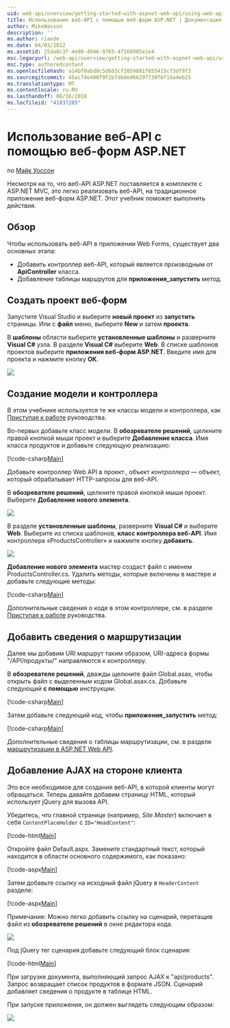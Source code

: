 ```yaml
---
uid: web-api/overview/getting-started-with-aspnet-web-api/using-web-api-with-aspnet-web-forms
title: Использование веб-API с помощью веб-форм ASP.NET | Документация Майкрософт
author: MikeWasson
description: ''
ms.author: riande
ms.date: 04/03/2012
ms.assetid: 25da8c3f-4e90-4946-9765-4f160985e1e4
msc.legacyurl: /web-api/overview/getting-started-with-aspnet-web-api/using-web-api-with-aspnet-web-forms
msc.type: authoredcontent
ms.openlocfilehash: a14bf0abd8c5d603cf3859891f855415cf3df9f3
ms.sourcegitcommit: 45ac74e400f9f2b7dbded66297730f6f14a4eb25
ms.translationtype: MT
ms.contentlocale: ru-RU
ms.lasthandoff: 08/16/2018
ms.locfileid: "41837285"
---
```

<a name="using-web-api-with-aspnet-web-forms"></a>Использование веб-API с помощью веб-форм ASP.NET
====================
по [Майк Уоссон](https://github.com/MikeWasson)

Несмотря на то, что веб-API ASP.NET поставляется в комплекте с ASP.NET MVC, это легко реализовать веб-API, на традиционное приложение веб-форм ASP.NET. Этот учебник поможет выполнить действия.

## <a name="overview"></a>Обзор

Чтобы использовать веб-API в приложении Web Forms, существует два основных этапа:

- Добавить контроллер веб-API, который является производным от **ApiController** класса.
- Добавление таблицы маршрутов для **приложения\_запустить** метод.

## <a name="create-a-web-forms-project"></a>Создать проект веб-форм

Запустите Visual Studio и выберите **новый проект** из **запустить** страницы. Или с **файл** меню, выберите **New** и затем **проекта**.

В **шаблоны** области выберите **установленные шаблоны** и разверните **Visual C#** узла. В разделе **Visual C#** выберите **Web**. В списке шаблонов проектов выберите **приложения веб-форм ASP.NET**. Введите имя для проекта и нажмите кнопку **ОК**.

![](using-web-api-with-aspnet-web-forms/_static/image1.png)

## <a name="create-the-model-and-controller"></a>Создание модели и контроллера

В этом учебнике используется те же классы модели и контроллера, как [Приступая к работе](tutorial-your-first-web-api.md) руководства.

Во-первых добавьте класс модели. В **обозревателе решений**, щелкните правой кнопкой мыши проект и выберите **Добавление класса**. Имя класса продуктов и добавьте следующую реализацию:

[!code-csharp[Main](using-web-api-with-aspnet-web-forms/samples/sample1.cs)]

Добавьте контроллер Web API в проект., объект *контроллера* — объект, который обрабатывает HTTP-запросы для веб-API.

В **обозревателе решений**, щелкните правой кнопкой мыши проект. Выберите **Добавление нового элемента**.

![](using-web-api-with-aspnet-web-forms/_static/image2.png)

В разделе **установленные шаблоны**, разверните **Visual C#** и выберите **Web**. Выберите из списка шаблонов, **класс контроллера веб-API**. Имя контроллера «ProductsController» и нажмите кнопку **добавить**.

![](using-web-api-with-aspnet-web-forms/_static/image3.png)

**Добавление нового элемента** мастер создаст файл с именем ProductsController.cs. Удалить методы, которые включены в мастере и добавьте следующие методы:

[!code-csharp[Main](using-web-api-with-aspnet-web-forms/samples/sample2.cs)]

Дополнительные сведения о коде в этом контроллере, см. в разделе [Приступая к работе](tutorial-your-first-web-api.md) руководства.

## <a name="add-routing-information"></a>Добавить сведения о маршрутизации

Далее мы добавим URI маршрут таким образом, URI-адреса формы &quot;/API/продукты/&quot; направляются к контроллеру.

В **обозревателе решений**, дважды щелкните файл Global.asax, чтобы открыть файл с выделенным кодом Global.asax.cs. Добавьте следующий **с помощью** инструкции.

[!code-csharp[Main](using-web-api-with-aspnet-web-forms/samples/sample3.cs)]

Затем добавьте следующий код, чтобы **приложения\_запустить** метод:

[!code-csharp[Main](using-web-api-with-aspnet-web-forms/samples/sample4.cs)]

Дополнительные сведения о таблицы маршрутизации, см. в разделе [маршрутизации в ASP.NET Web API](../web-api-routing-and-actions/routing-in-aspnet-web-api.md).

## <a name="add-client-side-ajax"></a>Добавление AJAX на стороне клиента

Это все необходимое для создания веб-API, в которой клиенты могут обращаться. Теперь давайте добавим страницу HTML, который использует jQuery для вызова API.

Убедитесь, что главной странице (например, *Site.Master*) включает в себя `ContentPlaceHolder` с `ID="HeadContent"`:

[!code-html[Main](using-web-api-with-aspnet-web-forms/samples/sample8.html)]

Откройте файл Default.aspx. Замените стандартный текст, который находится в области основного содержимого, как показано:

[!code-aspx[Main](using-web-api-with-aspnet-web-forms/samples/sample5.aspx)]

Затем добавьте ссылку на исходный файл jQuery в `HeaderContent` разделе:

[!code-aspx[Main](using-web-api-with-aspnet-web-forms/samples/sample6.aspx?highlight=2)]

Примечание: Можно легко добавить ссылку на сценарий, перетащив файл из **обозревателе решений** в окне редактора кода.

![](using-web-api-with-aspnet-web-forms/_static/image4.png)

Под jQuery тег сценария добавьте следующий блок сценария:

[!code-html[Main](using-web-api-with-aspnet-web-forms/samples/sample7.html)]

При загрузке документа, выполняющий запрос AJAX к &quot;api/products&quot;. Запрос возвращает список продуктов в формате JSON. Сценарий добавляет сведения о продукте в таблице HTML.

При запуске приложения, он должен выглядеть следующим образом:

![](using-web-api-with-aspnet-web-forms/_static/image5.png)
